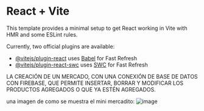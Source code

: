 # React + Vite

This template provides a minimal setup to get React working in Vite with HMR and some ESLint rules.

Currently, two official plugins are available:

- [@vitejs/plugin-react](https://github.com/vitejs/vite-plugin-react/blob/main/packages/plugin-react/README.md) uses [Babel](https://babeljs.io/) for Fast Refresh
- [@vitejs/plugin-react-swc](https://github.com/vitejs/vite-plugin-react-swc) uses [SWC](https://swc.rs/) for Fast Refresh

LA CREACIÓN DE UN MERCADO, CON UNA CONEXIÓN DE BASE DE DATOS CON FIREBASE, QUE PERMITE INSERTAR, BORRAR Y MODIFICAR LOS PRODUCTOS AGREGADOS O QUE YA ESTÉN AGREGADOS.

una imagen de como se muestra el mini mercadito:
![image](https://github.com/user-attachments/assets/34d0b163-b2f6-43fe-8657-836284a840c0)

